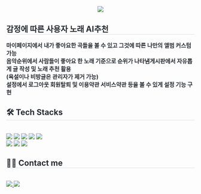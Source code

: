 <div align= "center">
    <img src="https://capsule-render.vercel.app/api?type=rounded&color=d07862&height=120&text=HENOAIROCK&animation=twinkling&fontColor=000000&fontSize=70" />
    </div>
    <div style="text-align: left;"> 
    <h2 style="border-bottom: 1px solid #d8dee4; color: #282d33;"> 감정에 따른 사용자 노래 AI추천 </h2>  
    <div style="font-weight: 700; font-size: 15px; text-align: left; color: #282d33;"> 마이페이지에서 내가 좋아요한 곡들을 볼 수 있고 그것에 따른 나만의 앨범 커스텀 가능</li> </br>음악순위에서 사람들이 좋아요 한 노래 기준으로 순위가 나타냄</li>게시판에서 자유롭게 글 작성 및 노래 추천 활용 </br>(욕설이나 비방글은 관리자가 제거 가능) </br></li>설정에서 로그아웃 회원탈퇴 및 이용약관 서비스약관 등을 볼 수 있게 설정 기능 구현 </div> 
    </div>
    <div style="text-align: left;">
    <h2 style="border-bottom: 1px solid #d8dee4; color: #282d33;"> 🛠️ Tech Stacks </h2> <br> 
    <div style="margin: ; text-align: left;" "text-align: left;"> <img src="https://img.shields.io/badge/Spring-6DB33F?style=for-the-badge&logo=Spring&logoColor=white">
          <img src="https://img.shields.io/badge/Git-F05032?style=for-the-badge&logo=Git&logoColor=white">
          <img src="https://img.shields.io/badge/Javascript-F7DF1E?style=for-the-badge&logo=Javascript&logoColor=white">
          <img src="https://img.shields.io/badge/Java-007396?style=for-the-badge&logo=Java&logoColor=white">
          <img src="https://img.shields.io/badge/MySQL-4479A1?style=for-the-badge&logo=MySQL&logoColor=white">
          <br/><img src="https://img.shields.io/badge/HTML5-E34F26?style=for-the-badge&logo=HTML5&logoColor=white">
          <img src="https://img.shields.io/badge/Figma-F24E1E?style=for-the-badge&logo=Figma&logoColor=white">
          <img src="https://img.shields.io/badge/CSS3-1572B6?style=for-the-badge&logo=CSS3&logoColor=white">
          </div>
    </div>
    <div style="text-align: left;">
    <h2 style="border-bottom: 1px solid #d8dee4; color: #282d33;"> 🧑‍💻 Contact me </h2> <br> 
    <div style="text-align: left;"> <a href=https://instagram.com/__llc_cll__?igshid=MTk0NTkyODZkYg==> <img src="https://img.shields.io/badge/Instagram-E4405F?style=for-the-badge&logo=Instagram&logoColor=white&link=https://instagram.com/__llc_cll__?igshid=MTk0NTkyODZkYg=="> </a>
         <a href=mailto:kevin0019@gmail.com> <img src="https://img.shields.io/badge/Gmail-EA4335?style=for-the-badge&logo=Gmail&logoColor=white&link=mailto:kevin0019@gmail.com"> </a>
          </div>  <br> 
    <div style="text-align: left;">  </div> 
    </div>

    
